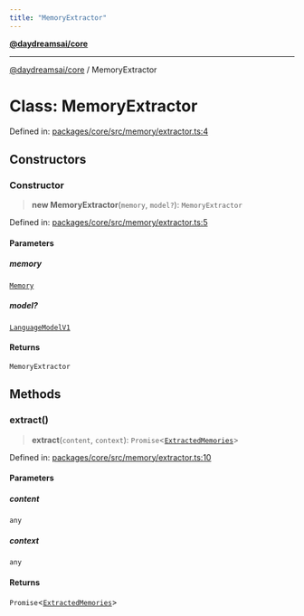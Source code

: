 ```yaml
---
title: "MemoryExtractor"
---
```


[**@daydreamsai/core**](./api-reference.md)

***

[@daydreamsai/core](./api-reference.md) / MemoryExtractor

# Class: MemoryExtractor

Defined in: [packages/core/src/memory/extractor.ts:4](https://github.com/dojoengine/daydreams/blob/877d54c3d7a1ffa2e1fe799ae3402216c969af05/packages/core/src/memory/extractor.ts#L4)

## Constructors

### Constructor

> **new MemoryExtractor**(`memory`, `model?`): `MemoryExtractor`

Defined in: [packages/core/src/memory/extractor.ts:5](https://github.com/dojoengine/daydreams/blob/877d54c3d7a1ffa2e1fe799ae3402216c969af05/packages/core/src/memory/extractor.ts#L5)

#### Parameters

##### memory

[`Memory`](./Memory.md)

##### model?

[`LanguageModelV1`](./LanguageModelV1.md)

#### Returns

`MemoryExtractor`

## Methods

### extract()

> **extract**(`content`, `context`): `Promise`\<[`ExtractedMemories`](./ExtractedMemories.md)\>

Defined in: [packages/core/src/memory/extractor.ts:10](https://github.com/dojoengine/daydreams/blob/877d54c3d7a1ffa2e1fe799ae3402216c969af05/packages/core/src/memory/extractor.ts#L10)

#### Parameters

##### content

`any`

##### context

`any`

#### Returns

`Promise`\<[`ExtractedMemories`](./ExtractedMemories.md)\>
